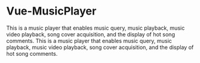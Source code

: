 # Vue-MusicPlayer
This is a music player that enables music query, music playback, music video playback, song cover acquisition, and the display of hot song comments.
This is a music player that enables music query, music playback, music video playback, song cover acquisition, and the display of hot song comments.
